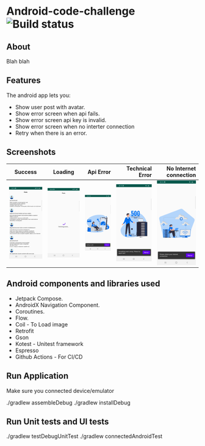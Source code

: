 # Android-code-challenge ![Build status](https://github.com/ksananth/League_Coding_Challenge/workflows/CI/badge.svg?branch=master)

## About

Blah blah

## Features

The android app lets you:
- Show user post with avatar.
- Show error screen when api fails.
- Show error screen api key is invalid.
- Show error screen when no interter connection
- Retry when there is an error.

## Screenshots

| Success   |      Loading      |  Api Error | Technical Error | No Internet connection |
|----------|:-------------:|------:|------:|------:|
| <img src="screenshots/success.png" alt="drawing" width="200"/> |  <img src="screenshots/loading.png" alt="drawing" width="200"/> | <img src="screenshots/api.png" alt="drawing" width="200"/> | <img src="screenshots/error.png" alt="drawing" width="200"/> | <img src="screenshots/internet.png" alt="drawing" width="200"/> |

## Android components and libraries used

- Jetpack Compose.
- AndroidX Navigation Component.
- Coroutines.
- Flow.
- Coil - To Load image
- Retrofit
- Gson
- Kotest - Unitest framework
- Espresso
- Github Actions - For CI/CD

## Run Application
Make sure you connected device/emulator

./gradlew assembleDebug
./gradlew installDebug


## Run Unit tests and UI tests

./gradlew testDebugUnitTest
./gradlew connectedAndroidTest

